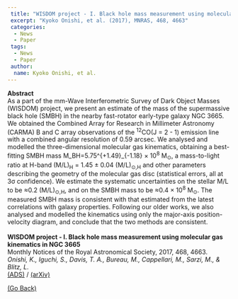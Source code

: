 ```yaml
---
 title: "WISDOM project - I. Black hole mass measurement using molecular gas kinematics in NGC 3665"
 excerpt: "Kyoko Onishi, et al. (2017), MNRAS, 468, 4663"
 categories:
  - News
  - Paper
 tags:
  - News
  - Paper
 author:
  name: Kyoko Onishi, et al.
---
```


<b>Abstract</b><br>
As a part of the mm-Wave Interferometric Survey of Dark Object Masses (WISDOM) project, we present an estimate of the mass of the supermassive black hole (SMBH) in the nearby fast-rotator early-type galaxy NGC 3665. We obtained the Combined Array for Research in Millimeter Astronomy (CARMA) B and C array observations of the <SUP>12</SUP>CO(J = 2 - 1) emission line with a combined angular resolution of 0.59 arcsec. We analysed and modelled the three-dimensional molecular gas kinematics, obtaining a best-fitting SMBH mass M_BH=5.75^{+1.49}_{-1.18} × 10<SUP>8</SUP> M<SUB>⊙</SUB>, a mass-to-light ratio at H-band (M/L)<SUB>H</SUB> = 1.45 ± 0.04 (M/L)<SUB>⊙,H</SUB> and other parameters describing the geometry of the molecular gas disc (statistical errors, all at 3σ confidence). We estimate the systematic uncertainties on the stellar M/L to be ≈0.2 (M/L)<SUB>⊙,H</SUB>, and on the SMBH mass to be ≈0.4 × 10<SUP>8</SUP> M<SUB>⊙</SUB>. The measured SMBH mass is consistent with that estimated from the latest correlations with galaxy properties. Following our older works, we also analysed and modelled the kinematics using only the major-axis position-velocity diagram, and conclude that the two methods are consistent.<br>
<br>
<b>WISDOM project - I. Black hole mass measurement using molecular gas kinematics in NGC 3665</b><br>
Monthly Notices of the Royal Astronomical Society, 2017, 468, 4663.<br>
<i>Onishi, K., Iguchi, S., Davis, T. A., Bureau, M., Cappellari, M., Sarzi, M., & Blitz, L.</i><br>
<a href="https://ui.adsabs.harvard.edu/abs/2017MNRAS.468.4663O">(ADS)</a> / <a href="https://arxiv.org/abs/1703.05247">(arXiv)</a>

<a href="#" onclick="history.go(-1)">(Go Back)</a>

